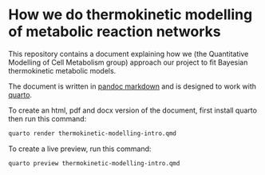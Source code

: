 # How we do thermokinetic modelling of metabolic reaction networks

This repository contains a document explaining how we (the Quantitative
Modelling of Cell Metabolism group) approach our project to fit Bayesian
thermokinetic metabolic models.

The document is written in [pandoc
markdown](https://pandoc.org/MANUAL.html#pandocs-markdown) and is designed to
work with [quarto](https://quarto.org/).

To create an html, pdf and docx version of the document, first install quarto
then run this command:

```sh
quarto render thermokinetic-modelling-intro.qmd
```

To create a live preview, run this command:

```sh
quarto preview thermokinetic-modelling-intro.qmd
```
